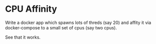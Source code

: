 # CPU Affinity

Write a docker app which spawns lots of threds (say 20) and affity it via docker-compose
to a small set of cpus (say two cpus).

See that it works.
